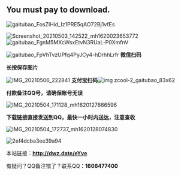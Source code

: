 ## You must pay to download.

![gaitubao_FosZlHid_Iz1PRE5qAO72Bj1vfEs](https://user-images.githubusercontent.com/82256583/116867416-b5ec2000-ac3f-11eb-9e14-05311a157cdb.jpg)

![Screenshot_20210503_142522_mh1620023653772](https://user-images.githubusercontent.com/82256583/116847223-b0311300-ac1c-11eb-9766-fb85b552e768.jpg)
![gaitubao_FgnM5MXcWsxEtvN3RUaL-P0XmfnV](https://user-images.githubusercontent.com/82256583/117277397-6e110700-ae92-11eb-96c3-bf99b4dea45b.jpg)


![gaitubao_FpVhTvzUPfq4PyJCy4-hDrhhLrfr](https://user-images.githubusercontent.com/82256583/116981696-77676b80-acfa-11eb-8c69-c3912dee89b5.jpg)
**微信扫码**

**长按保存图片**

![IMG_20210506_222841](https://user-images.githubusercontent.com/82256583/117315786-96146080-aeba-11eb-844a-43e12466604b.png)
**支付宝扫码**![img zcool-2_gaitubao_83x62](https://user-images.githubusercontent.com/82256583/116975222-decced80-acf1-11eb-911a-2643abc075a0.gif)

**付款备注QQ号，请确保账号无误**

![IMG_20210504_171128_mh1620127666596](https://user-images.githubusercontent.com/82256583/116997142-ff577080-ad0e-11eb-8b24-1dcca307ab66.jpg)

**下载链接直接发送到QQ，最快一小时内送达，注意查收**

![IMG_20210504_172737_mh1620128074830](https://user-images.githubusercontent.com/82256583/116997856-ef8c5c00-ad0f-11eb-9f3d-ad566df16aee.jpg)

![2ef4dcba3ee39a94](https://user-images.githubusercontent.com/82256583/116986123-ff03a900-acff-11eb-8b41-4b75216fbe7b.gif)

本站链接：**http://dwz.date/eYve**

有疑问？QQ备注错了？联系QQ：**1606477400**
